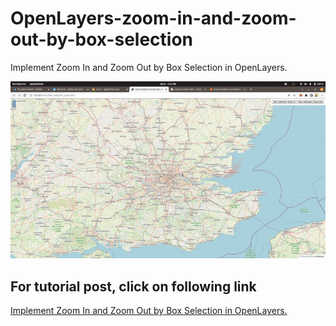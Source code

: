 # OpenLayers-zoom-in-and-zoom-out-by-box-selection
Implement Zoom In and Zoom Out by Box Selection in OpenLayers.

![Implement Zoom In and Zoom Out by Box Selection in OpenLayers.](zoom_on_box_selection.gif)

## For tutorial post, click on following link<br/>
[Implement Zoom In and Zoom Out by Box Selection in OpenLayers.](https://spatial-dev.guru/2022/07/24/openlayers-zoom-in-and-zoom-out-by-box-selection/)
